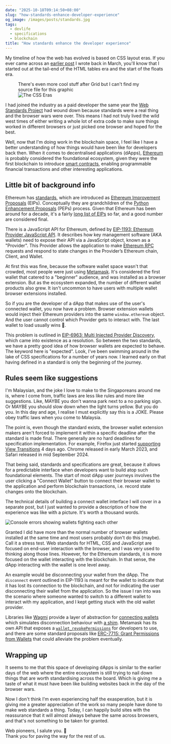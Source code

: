 ```yaml
---
date: "2025-10-18T09:14:50+08:00"
slug: "how-standards-enhance-developer-experience"
og_image: /images/posts/standards.jpg
tags:
  - devlife
  - specifications
  - blockchain
title: "How standards enhance the developer experience"
---
```


My timeline of how the web has evolved is based on CSS layout eras. If you ever came across an [earlier post](/blog/the-case-for-old-school-css) I wrote back in March, you'll know that I started out at the tail-end of the HTML tables era and the start of the floats era.

<figure>
    <figcaption>There's even more cool stuff after Grid but I can't find my source file for this graphic</figcaption>
    <img srcset="/images/posts/old-school-css/eras-480.jpg 480w, /images/posts/old-school-css/eras-640.jpg 640w, /images/posts/old-school-css/eras-960.jpg 960w, /images/posts/old-school-css/eras-1280.jpg 1280w" sizes="(max-width: 400px) 100vw, (max-width: 960px) 75vw, 640px" src="/images/posts/old-school-css/eras-640.jpg" alt="The CSS Eras">
</figure>

I had joined the industry as a paid developer the same year the [Web Standards Project](https://www.webstandards.org/) had wound down because standards were a real thing and the browser wars were over. This means I had not truly lived the wild west times of either writing a whole lot of extra code to make sure things worked in different browsers or just picked one browser and hoped for the best.

Well, now that I'm doing work in the blockchain space, I feel like I have a better understanding of how things would have been like for developers back then. When it comes to decentralised applications (dApps), [Ethereum](https://ethereum.org/what-is-ethereum/) is probably considered the foundational ecosystem, given they were the first blockchain to introduce [smart contracts](https://ethereum.org/smart-contracts/), enabling programmable financial transactions and other interesting applications.

## Little bit of background info

Ethereum has [standards](https://ethereum.org/developers/docs/standards), which are introduced as [Ethereum Improvement Proposals](https://ethereum.org/eips/) (EIPs). Conceptually they are grandchildren of the [Python Enhancement Proposals](https://peps.python.org/) (PEPs) process. Given that Ethereum has been around for a decade, it's a fairly [long list of EIPs](https://eips.ethereum.org/all) so far, and a good number are considered final.

There is a JavaScript API for Ethereum, defined by [EIP-1193: Ethereum Provider JavaScript API](https://eips.ethereum.org/EIPS/eip-1193). It describes how key management software (AKA wallets) need to expose their API via a JavaScript object, known as a "Provider". This Provider allows the application to make [Ethereum RPC](https://ethereum.org/developers/docs/apis/json-rpc/) requests and respond to state changes in the Provider’s Ethereum chain, Client, and Wallet.

At first this was fine, because the software wallet space wasn't that crowded, most people were just using [Metamask](https://metamask.io/). It's considered the first wallet that catered to a "beginner" audience, and was installed as a browser extension. But as the ecosystem expanded, the number of different wallet products also grew. It isn't uncommon to have users with multiple wallet browser extensions installed.

So if you are the developer of a dApp that makes use of the user's connected wallet, you now have a problem. Browser extension wallets would inject their Ethereum providers into the same `window.ethereum` object. And the user cannot control which Provider gets to interact with. The last wallet to load usually wins <span class="emoji" role="img" tabindex="0" aria-label="face with raised eyebrow">&#x1F928;</span>.

This problem is outlined in [EIP-6963: Multi Injected Provider Discovery](https://eips.ethereum.org/EIPS/eip-6963), which came into existence as a resolution. So between the two standards, we have a pretty good idea of how browser wallets are expected to behave. The keyword here is "expected". Look, I've been swimming around in the lake of CSS specifications for a number of years now. I learned early on that having defined in a standard is only the beginning of the journey.

## Rules seem like suggestions

I'm Malaysian, and the joke I love to make to the Singaporeans around me is, where I come from, traffic laws are less like rules and more like suggestions. Like, MAYBE you don't wanna park next to a no parking sign. Or MAYBE you should slow down when the light turns yellow. But you do you. In this day and age, I realise I must explicitly say this is a JOKE. Please obey traffic laws when you come to Malaysia.

The point is, even though the standard exists, the browser wallet extension makers aren't forced to implement it within a specific deadline after the standard is made final. There generally are no hard deadlines for specification implementation. For example, Firefox just started [supporting View Transitions](https://www.firefox.com/en-US/firefox/144.0/releasenotes/) 4 days ago. Chrome released in early March 2023, and Safari released in mid September 2024.

That being said, standards and specifications are great, because it allows for a predictable interface when developers want to build atop such foundational elements. The start of most dApp user journeys involves the user clicking a "Connect Wallet" button to connect their browser wallet to the application and perform blockchain transactions, i.e. record state changes onto the blockchain.

The technical details of building a connect wallet interface I will cover in a separate post, but I just wanted to provide a description of how the experience was like with a picture. It's worth a thousand words.

<img src="/images/posts/standards/console-log.png" srcset="/images/posts/standards/console-log@2x.png 2x" alt="Console errors showing wallets fighting each other">

Granted I did have more than the normal number of browser wallets installed at the same time and most users probably don't do this (maybe). Call it a stress test. Web standards for HTML, CSS and JavaScript are focused on end-user interaction with the browser, and I was very used to thinking along those lines. However, for the Ethereum standards, it is more focused on the wallet interacting with the blockchain. In that sense, the dApp interacting with the wallet is one level away.

An example would be disconnecting your wallet from the dApp. The `disconnect` event outlined in EIP-1193 is meant for the wallet to indicate that it has lost its connection to the blockchain, and not for indicating the user disconnecting their wallet from the application. So the issue I ran into was the scenario where someone wanted to switch to a different wallet to interact with my application, and I kept getting stuck with the old wallet provider.

Libraries like [Wagmi](https://wagmi.sh/) provide a layer of abstraction for [connecting wallets](https://wagmi.sh/react/guides/connect-wallet) which simulates disconnection behaviour with [a shim](https://wagmi.sh/react/api/connectors/injected#shimdisconnect). Metamask has its own API that exposes a [`wallet_revokePermissions`](https://docs.metamask.io/wallet/reference/json-rpc-methods/wallet_revokepermissions) for developers to use, and there are some standard proposals like [ERC-7715: Grant Permissions from Wallets](https://eips.ethereum.org/EIPS/eip-7715) that could alleviate the problem eventually.

## Wrapping up

It seems to me that this space of developing dApps is similar to the earlier days of the web where the entire ecosystem is still trying to nail down things that are worth standardising across the board. Which is giving me a taste of what it must have been like building websites back in the day of the browser wars.

Now I don't think I'm even experiencing half the exasperation, but it is giving me a greater appreciation of the work so many people have done to make web standards a thing. Today, I can happily build sites with the reassurance that it will almost always behave the same across browsers, and that's not something to be taken for granted.

Web pioneers, I salute you. <span class="emoji" role="img" tabindex="0" aria-label="saluting face">&#x1FAE1;</span>  
Thank you for paving the way for the rest of us.
